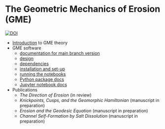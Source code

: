 # The Geometric Mechanics of Erosion (GME)


[![DOI](https://zenodo.org/badge/386205725.svg)](https://zenodo.org/badge/latestdoi/386205725)



  * [Introduction](Summary.md) to GME theory
  * GME software
    - [documentation for main branch version](https://geomorphysics.github.io/GME)
    - [design](Design.md)
    - [dependencies](Dependencies.md)
    - [installation and set-up](Installation.md)
    - [running the notebooks](Running.md)
    <!-- - [running the notebooks](https://geomorphysics.github.io/GME/modules/Running.html) -->
    - [Python package docs](https://geomorphysics.github.io/GME/modules/Python.html)  
    - [Jupyter notebook docs](https://geomorphysics.github.io/GME/modules/Notebooks.html)
  * Publications
    - *The Direction of Erosion* (in review)
    - *Knickpoints, Cusps, and the Geomorphic Hamiltonian* (manuscript in preparation)
    - *Erosion and the Geodesic Equation*  (manuscript in preparation)
    - *Channel Self-Formation by Salt Dissolution*  (manuscript in preparation)
